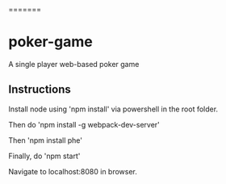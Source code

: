 =======
# poker-game
A single player web-based poker game


## Instructions
Install node using 'npm install' via powershell in the root folder.

Then do 'npm install -g webpack-dev-server'

Then 'npm install phe'

Finally, do 'npm start'

Navigate to localhost:8080 in browser.
